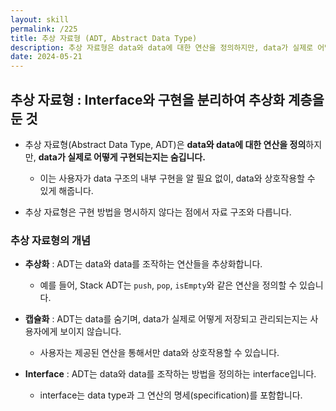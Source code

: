 ```yaml
---
layout: skill
permalink: /225
title: 추상 자료형 (ADT, Abstract Data Type)
description: 추상 자료형은 data와 data에 대한 연산을 정의하지만, data가 실제로 어떻게 구현되는지는 숨깁니다.
date: 2024-05-21
---
```



## 추상 자료형 : Interface와 구현을 분리하여 추상화 계층을 둔 것

- 추상 자료형(Abstract Data Type, ADT)은 **data와 data에 대한 연산을 정의**하지만, **data가 실제로 어떻게 구현되는지는 숨깁니다.**
    - 이는 사용자가 data 구조의 내부 구현을 알 필요 없이, data와 상호작용할 수 있게 해줍니다.

- 추상 자료형은 구현 방법을 명시하지 않다는 점에서 자료 구조와 다릅니다.


### 추상 자료형의 개념

- **추상화** : ADT는 data와 data를 조작하는 연산들을 추상화합니다.
    - 예를 들어, Stack ADT는 `push`, `pop`, `isEmpty`와 같은 연산을 정의할 수 있습니다.

- **캡슐화** : ADT는 data를 숨기며, data가 실제로 어떻게 저장되고 관리되는지는 사용자에게 보이지 않습니다.
    - 사용자는 제공된 연산을 통해서만 data와 상호작용할 수 있습니다.

- **Interface** : ADT는 data와 data를 조작하는 방법을 정의하는 interface입니다.
    - interface는 data type과 그 연산의 명세(specification)를 포함합니다.


